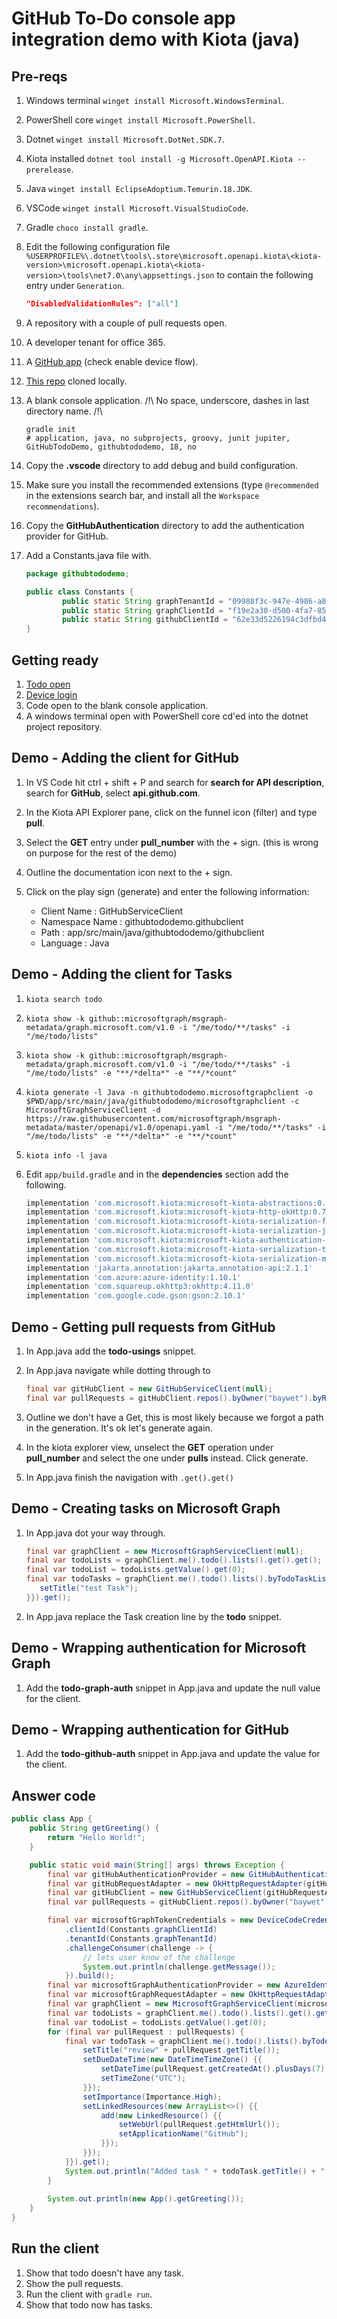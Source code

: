 # GitHub To-Do console app integration demo with Kiota (java)

## Pre-reqs

1. Windows terminal `winget install Microsoft.WindowsTerminal`.
1. PowerShell core `winget install Microsoft.PowerShell`.
1. Dotnet `winget install Microsoft.DotNet.SDK.7`.
1. Kiota installed `dotnet tool install -g Microsoft.OpenAPI.Kiota --prerelease`.
1. Java `winget install EclipseAdoptium.Temurin.18.JDK`.
1. VSCode `winget install Microsoft.VisualStudioCode`.
1. Gradle `choco install gradle`.
1. Edit the following configuration file `%USERPROFILE%\.dotnet\tools\.store\microsoft.openapi.kiota\<kiota-version>\microsoft.openapi.kiota\<kiota-version>\tools\net7.0\any\appsettings.json` to contain the following entry under `Generation`.

   ```json
   "DisabledValidationRules": ["all"]
   ```

1. A repository with a couple of pull requests open.
1. A developer tenant for office 365.
1. A [GitHub app](https://github.com/settings/applications/new) (check enable device flow).
1. [This repo](https://github.com/baywet/GitHubTodoDemo) cloned locally.
1. A blank console application. /!\ No space, underscore, dashes in last directory name. /!\

   ```shell
   gradle init
   # application, java, no subprojects, groovy, junit jupiter, GitHubTodoDemo, githubtododemo, 18, no
   ```

1. Copy the **.vscode** directory to add debug and build configuration.
1. Make sure you install the recommended extensions (type `@recommended` in the extensions search bar, and install all the `Workspace recommendations`).
1. Copy the **GitHubAuthentication** directory to add the authentication provider for GitHub.
1. Add a Constants.java file with.

   ```Java
   package githubtododemo;

   public class Constants {
           public static String graphTenantId = "09988f3c-947e-4986-a87e-37ad49a3b175";
           public static String graphClientId = "f19e2a30-d500-4fa7-8582-bd6099088b37";
           public static String githubClientId = "62e33d5226194c3dfbd4";
   }
   ```

## Getting ready

1. [Todo open](https://to-do.office.com/tasks/inbox)
1. [Device login](https://www.microsoft.com/devicelogin)
1. Code open to the blank console application.
1. A windows terminal open with PowerShell core cd'ed into the dotnet project repository.

## Demo - Adding the client for GitHub

1. In VS Code hit ctrl + shift + P and search for **search for API description**, search for **GitHub**, select **api.github.com**.
1. In the Kiota API Explorer pane, click on the funnel icon (filter) and type **pull**.
1. Select the **GET** entry under **pull_number** with the + sign. (this is wrong on purpose for the rest of the demo)
1. Outline the documentation icon next to the + sign.
1. Click on the play sign (generate) and enter the following information:

   - Client Name : GitHubServiceClient
   - Namespace Name : githubtododemo.githubclient
   - Path : app/src/main/java/githubtododemo/githubclient
   - Language : Java

## Demo - Adding the client for Tasks

1. `kiota search todo`
1. `kiota show -k github::microsoftgraph/msgraph-metadata/graph.microsoft.com/v1.0 -i "/me/todo/**/tasks" -i "/me/todo/lists"`
1. `kiota show -k github::microsoftgraph/msgraph-metadata/graph.microsoft.com/v1.0 -i "/me/todo/**/tasks" -i "/me/todo/lists" -e "**/*delta*" -e "**/*count"`
1. `kiota generate -l Java -n githubtododemo.microsoftgraphclient -o $PWD/app/src/main/java/githubtododemo/microsoftgraphclient -c MicrosoftGraphServiceClient -d https://raw.githubusercontent.com/microsoftgraph/msgraph-metadata/master/openapi/v1.0/openapi.yaml -i "/me/todo/**/tasks" -i "/me/todo/lists" -e "**/*delta*" -e "**/*count"`
1. `kiota info -l java`
1. Edit `app/build.gradle` and in the **dependencies** section add the following.

   ```groovy
   implementation 'com.microsoft.kiota:microsoft-kiota-abstractions:0.7.4'
   implementation 'com.microsoft.kiota:microsoft-kiota-http-okHttp:0.7.4'
   implementation 'com.microsoft.kiota:microsoft-kiota-serialization-form:0.7.4'
   implementation 'com.microsoft.kiota:microsoft-kiota-serialization-json:0.7.4'
   implementation 'com.microsoft.kiota:microsoft-kiota-authentication-azure:0.7.4'
   implementation 'com.microsoft.kiota:microsoft-kiota-serialization-text:0.7.4'
   implementation 'com.microsoft.kiota:microsoft-kiota-serialization-multipart:0.7.4'
   implementation 'jakarta.annotation:jakarta.annotation-api:2.1.1'
   implementation 'com.azure:azure-identity:1.10.1'
   implementation 'com.squareup.okhttp3:okhttp:4.11.0'
   implementation 'com.google.code.gson:gson:2.10.1'
   ```

## Demo - Getting pull requests from GitHub

1. In App.java add the **todo-usings** snippet.
1. In App.java navigate while dotting through to

   ```Java
   final var gitHubClient = new GitHubServiceClient(null);
   final var pullRequests = gitHubClient.repos().byOwner("baywet").byRepo("demo").pulls()
   ```

1. Outline we don't have a Get, this is most likely because we forgot a path in the generation. It's ok let's generate again.
1. In the kiota explorer view, unselect the **GET** operation under **pull_number** and select the one under **pulls** instead. Click generate.
1. In App.java finish the navigation with `.get().get()`

## Demo - Creating tasks on Microsoft Graph

1. In App.java dot your way through.

   ```Java
   final var graphClient = new MicrosoftGraphServiceClient(null);
   final var todoLists = graphClient.me().todo().lists().get().get();
   final var todoList = todoLists.getValue().get(0);
   final var todoTasks = graphClient.me().todo().lists().byTodoTaskListId(todoList.getId()).tasks().post(new TodoTask() {{
      setTitle("test Task");
   }}).get();
   ```

1. In App.java replace the Task creation line by the **todo** snippet.

## Demo - Wrapping authentication for Microsoft Graph

1. Add the **todo-graph-auth** snippet in App.java and update the null value for the client.

## Demo - Wrapping authentication for GitHub

1. Add the **todo-github-auth** snippet in App.java and update the value for the client.

## Answer code

```Java
public class App {
    public String getGreeting() {
        return "Hello World!";
    }

    public static void main(String[] args) throws Exception {
        final var gitHubAuthenticationProvider = new GitHubAuthenticationProvider(Constants.githubClientId, "repo");
        final var gitHubRequestAdapter = new OkHttpRequestAdapter(gitHubAuthenticationProvider);
        final var gitHubClient = new GitHubServiceClient(gitHubRequestAdapter);
        final var pullRequests = gitHubClient.repos().byOwner("baywet").byRepo("demo").pulls().get().get();

        final var microsoftGraphTokenCredentials = new DeviceCodeCredentialBuilder()
            .clientId(Constants.graphClientId)
            .tenantId(Constants.graphTenantId)
            .challengeConsumer(challenge -> {
                // lets user know of the challenge
                System.out.println(challenge.getMessage());
            }).build();
        final var microsoftGraphAuthenticationProvider = new AzureIdentityAuthenticationProvider(microsoftGraphTokenCredentials, new String[] {"graph.microsoft.com"}, "Tasks.ReadWrite");
        final var microsoftGraphRequestAdapter = new OkHttpRequestAdapter(microsoftGraphAuthenticationProvider);
        final var graphClient = new MicrosoftGraphServiceClient(microsoftGraphRequestAdapter);
        final var todoLists = graphClient.me().todo().lists().get().get();
        final var todoList = todoLists.getValue().get(0);
        for (final var pullRequest : pullRequests) {
            final var todoTask = graphClient.me().todo().lists().byTodoTaskListId(todoList.getId()).tasks().post(new TodoTask() {{
                setTitle("review" + pullRequest.getTitle());
                setDueDateTime(new DateTimeTimeZone() {{
                    setDateTime(pullRequest.getCreatedAt().plusDays(7).format(DateTimeFormatter.ISO_DATE_TIME));
                    setTimeZone("UTC");
                }});
                setImportance(Importance.High);
                setLinkedResources(new ArrayList<>() {{
                    add(new LinkedResource() {{
                        setWebUrl(pullRequest.getHtmlUrl());
                        setApplicationName("GitHub");
                    }});
                }});
            }}).get();
            System.out.println("Added task " + todoTask.getTitle() + " to your todo list");
        }
        
        System.out.println(new App().getGreeting());
    }
}
```

## Run the client

1. Show that todo doesn't have any task.
1. Show the pull requests.
1. Run the client with `gradle run`.
1. Show that todo now has tasks.
